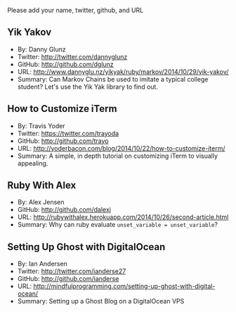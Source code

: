 Please add your name, twitter, github, and URL

## Yik Yakov

* By: Danny Glunz
* Twitter: http://twitter.com/dannyglunz
* GitHub: http://github.com/dglunz
* URL: http://www.dannyglu.nz/yikyak/ruby/markov/2014/10/29/yik-yakov/
* Summary: Can Markov Chains be used to imitate a typical college student? Let's
use the Yik Yak library to find out.

## How to Customize iTerm

* By: Travis Yoder
* Twitter: https://twitter.com/trayoda
* GitHub: http://github.com/trayo
* URL: http://yoderbacon.com/blog/2014/10/22/how-to-customize-iterm/
* Summary: A simple, in depth tutorial on customizing iTerm to visually appealing.

## Ruby With Alex

* By: Alex Jensen
* GitHub: http://github.com/dalexj
* URL: http://rubywithalex.herokuapp.com/2014/10/26/second-article.html
* Summary: Why can ruby evaluate `unset_variable = unset_variable`?

## Setting Up Ghost with DigitalOcean

* By: Ian Andersen
* Twitter: http://twitter.com/ianderse27
* GitHub: http://github.com/ianderse
* URL: http://mindfulprogramming.com/setting-up-ghost-with-digital-ocean/
* Summary: Setting up a Ghost Blog on a DigitalOcean VPS
